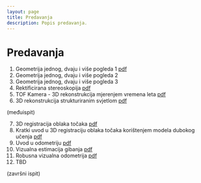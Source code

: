 ```yaml
---
layout: page
title: Predavanja
description: Popis predavanja.
---
```


# Predavanja
1. Geometrija jednog, dvaju i više pogleda 1 [pdf](http://www.zemris.fer.hr/~ssegvic/vision/cv3d_mvg.pdf)
2. Geometrija jednog, dvaju i više pogleda 2
2. Geometrija jednog, dvaju i više pogleda 3
4. Rektificirana stereoskopija [pdf](http://www.zemris.fer.hr/~ssegvic/vision/cv3d_stereo.pdf)
5. TOF Kamera - 3D rekonstrukcija mjerenjem vremena leta [pdf](https://www.fer.unizg.hr/_download/repository/Predavanje_1[26].pdf)
6. 3D rekonstrukcija strukturiranim svjetlom [pdf](https://www.fer.unizg.hr/_download/repository/Predavanje_2[21].pdf)

(međuispit)

7. 3D registracija oblaka točaka [pdf](https://www.fer.unizg.hr/_download/repository/Predavanje_3[18].pdf) 
8. Kratki uvod u 3D registraciju oblaka točaka korištenjem modela dubokog učenja [pdf](https://www.fer.unizg.hr/_download/repository/Predavanje_4[25].pdf) 
9. Uvod u odometriju [pdf](https://github.com/cv3dunizg/cv3dunizg.github.io/files/10277001/3dcv-l01-vo-primer.pdf)
10. Vizualna estimacija gibanja [pdf](https://github.com/cv3dunizg/cv3dunizg.github.io/files/10384491/3dcv-l02-motion-estimation.pdf)
11. Robusna vizualna odometrija [pdf](https://github.com/cv3dunizg/cv3dunizg.github.io/files/10384497/3dcv-l03-robust-vo.pdf)
12. TBD

(završni ispit)


